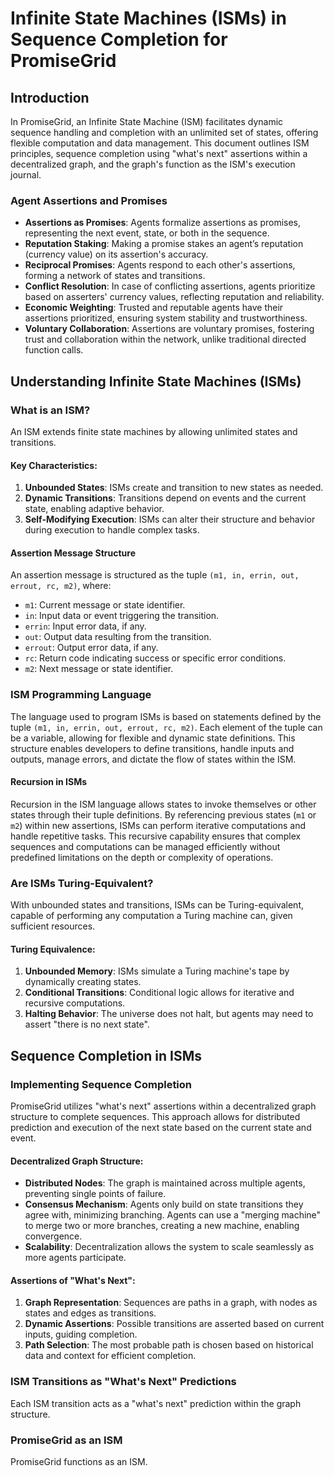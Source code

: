 # Infinite State Machines (ISMs) in Sequence Completion for PromiseGrid

## Introduction

In PromiseGrid, an Infinite State Machine (ISM) facilitates dynamic sequence handling and completion with an unlimited set of states, offering flexible computation and data management. This document outlines ISM principles, sequence completion using "what's next" assertions within a decentralized graph, and the graph's function as the ISM's execution journal.

### Agent Assertions and Promises

- **Assertions as Promises**: Agents formalize assertions as promises, representing the next event, state, or both in the sequence.
- **Reputation Staking**: Making a promise stakes an agent’s reputation (currency value) on its assertion's accuracy.
- **Reciprocal Promises**: Agents respond to each other's assertions, forming a network of states and transitions.
- **Conflict Resolution**: In case of conflicting assertions, agents prioritize based on asserters' currency values, reflecting reputation and reliability.
- **Economic Weighting**: Trusted and reputable agents have their assertions prioritized, ensuring system stability and trustworthiness.
- **Voluntary Collaboration**: Assertions are voluntary promises, fostering trust and collaboration within the network, unlike traditional directed function calls.

## Understanding Infinite State Machines (ISMs)

### What is an ISM?

An ISM extends finite state machines by allowing unlimited states and transitions.

#### Key Characteristics:

1. **Unbounded States**: ISMs create and transition to new states as needed.
2. **Dynamic Transitions**: Transitions depend on events and the current state, enabling adaptive behavior.
3. **Self-Modifying Execution**: ISMs can alter their structure and behavior during execution to handle complex tasks.

#### Assertion Message Structure

An assertion message is structured as the tuple `(m1, in, errin, out, errout, rc, m2)`, where:
- `m1`: Current message or state identifier.
- `in`: Input data or event triggering the transition.
- `errin`: Input error data, if any.
- `out`: Output data resulting from the transition.
- `errout`: Output error data, if any.
- `rc`: Return code indicating success or specific error conditions.
- `m2`: Next message or state identifier.

### ISM Programming Language

The language used to program ISMs is based on statements defined by the tuple `(m1, in, errin, out, errout, rc, m2)`. Each element of the tuple can be a variable, allowing for flexible and dynamic state definitions. This structure enables developers to define transitions, handle inputs and outputs, manage errors, and dictate the flow of states within the ISM.

#### Recursion in ISMs

Recursion in the ISM language allows states to invoke themselves or other states through their tuple definitions. By referencing previous states (`m1` or `m2`) within new assertions, ISMs can perform iterative computations and handle repetitive tasks. This recursive capability ensures that complex sequences and computations can be managed efficiently without predefined limitations on the depth or complexity of operations.

### Are ISMs Turing-Equivalent?

With unbounded states and transitions, ISMs can be Turing-equivalent, capable of performing any computation a Turing machine can, given sufficient resources.

#### Turing Equivalence:

1. **Unbounded Memory**: ISMs simulate a Turing machine's tape by dynamically creating states.
2. **Conditional Transitions**: Conditional logic allows for iterative and recursive computations.
3. **Halting Behavior**: The universe does not halt, but agents may need to assert "there is no next state".

## Sequence Completion in ISMs

### Implementing Sequence Completion

PromiseGrid utilizes "what's next" assertions within a decentralized graph structure to complete sequences. This approach allows for distributed prediction and execution of the next state based on the current state and event.

#### Decentralized Graph Structure:

- **Distributed Nodes**: The graph is maintained across multiple agents, preventing single points of failure.
- **Consensus Mechanism**: Agents only build on state transitions they agree with, minimizing branching. Agents can use a "merging machine" to merge two or more branches, creating a new machine, enabling convergence.
- **Scalability**: Decentralization allows the system to scale seamlessly as more agents participate.

#### Assertions of "What's Next":

1. **Graph Representation**: Sequences are paths in a graph, with nodes as states and edges as transitions.
2. **Dynamic Assertions**: Possible transitions are asserted based on current inputs, guiding completion.
3. **Path Selection**: The most probable path is chosen based on historical data and context for efficient completion.

### ISM Transitions as "What's Next" Predictions

Each ISM transition acts as a "what's next" prediction within the graph structure.

### PromiseGrid as an ISM

PromiseGrid functions as an ISM.
